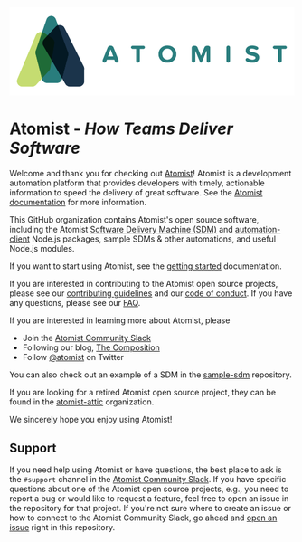 ![Welcome to Atomist](images/atomist.png)

# Atomist - _How Teams Deliver Software_

Welcome and thank you for checking out [Atomist][atomist]! Atomist is
a development automation platform that provides developers with
timely, actionable information to speed the delivery of great
software.  See the [Atomist documentation][docs] for more information.

[atomist]: https://atomist.com/
[docs]: http://docs.atomist.com/

This GitHub organization contains Atomist's open source software,
including the Atomist [Software Delivery Machine (SDM)][sdm] and
[automation-client][client] Node.js packages, sample SDMs & other
automations, and useful Node.js modules.

[sdm]: https://github.com/atomist/sdm (Atomist Software Delivery Machine Node.js Package)
[client]: https://github.com/atomist/automation-client-ts (Atomist Automation Client - TypeScript)

If you want to start using Atomist, see the [getting
started][enrollment] documentation.

[enrollment]: enroll.md (Atomist - Getting Started)

If you are interested in contributing to the Atomist open source
projects, please see our [contributing guidelines][contrib] and our
[code of conduct][code].  If you have any questions, please see our
[FAQ][faq].

[contrib]: CONTRIBUTING.md (Atomist Contributing Guidelines)
[code]: CODE_OF_CONDUCT.md (Atomist Code of Conduct)
[faq]: FAQ.md (Atomist Frequently Asked Questions)

If you are interested in learning more about Atomist, please

-   Join the [Atomist Community Slack][slack]
-   Following our blog, [The Composition][composition]
-   Follow [@atomist][twitter] on Twitter

[slack]: https://join.atomist.com/ (Atomist Community Slack)
[composition]: https://the-composition.com/ (Atomist Blog - The Composition)
[twitter]: https://twitter.com/atomist (@atomist - Twitter)

You can also check out an example of a SDM in the
[sample-sdm][sample-sdm] repository.

[sample-sdm]: https://github.com/atomist/sample-sdm (Atomist Sample Software Delivery Machine)

If you are looking for a retired Atomist open source project, they can
be found in the [atomist-attic][attic] organization.

[attic]: https://github.com/atomist-attic (Atomist Attic)

We sincerely hope you enjoy using Atomist!

## Support

If you need help using Atomist or have questions, the best place to
ask is the `#support` channel in the [Atomist Community Slack][slack].
If you have specific questions about one of the Atomist open source
projects, e.g., you need to report a bug or would like to request a
feature, feel free to open an issue in the repository for that
project.  If you're not sure where to create an issue or how to
connect to the Atomist Community Slack, go ahead
and [open an issue][issue] right in this repository.

[issue]: https://github.com/atomist/welcome/issues/new (Open an issue in atomist/welcome)
